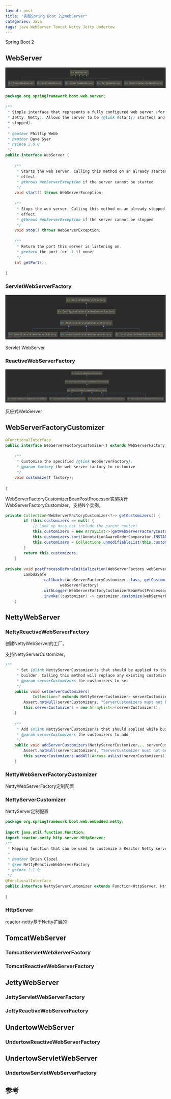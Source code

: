 ```yaml
---
layout: post
title: "实践Spring Boot 2之WebServer"
categories: Java
tags: java WebServer Tomcat Netty Jetty Undertow
---
```


Spring Boot 2

## WebServer

![WebServer](/images/WebServer.png)

```java
package org.springframework.boot.web.server;

/**
 * Simple interface that represents a fully configured web server (for example Tomcat,
 * Jetty, Netty). Allows the server to be {@link #start() started} and {@link #stop()
 * stopped}.
 *
 * @author Phillip Webb
 * @author Dave Syer
 * @since 2.0.0
 */
public interface WebServer {

	/**
	 * Starts the web server. Calling this method on an already started server has no
	 * effect.
	 * @throws WebServerException if the server cannot be started
	 */
	void start() throws WebServerException;

	/**
	 * Stops the web server. Calling this method on an already stopped server has no
	 * effect.
	 * @throws WebServerException if the server cannot be stopped
	 */
	void stop() throws WebServerException;

	/**
	 * Return the port this server is listening on.
	 * @return the port (or -1 if none)
	 */
	int getPort();

}

```

### ServletWebServerFactory

![ServletWebServerFactory](/images/ServletWebServerFactory.png)

Servlet WebServer

### ReactiveWebServerFactory

![ReactiveWebServerFactory](/images/ReactiveWebServerFactory.png)

反应式WebServer

## WebServerFactoryCustomizer

```java
@FunctionalInterface
public interface WebServerFactoryCustomizer<T extends WebServerFactory> {

	/**
	 * Customize the specified {@link WebServerFactory}.
	 * @param factory the web server factory to customize
	 */
	void customize(T factory);

}
```

WebServerFactoryCustomizerBeanPostProcessor实施执行WebServerFactoryCustomizer，支持N个实例。

```java
private Collection<WebServerFactoryCustomizer<?>> getCustomizers() {
		if (this.customizers == null) {
			// Look up does not include the parent context
			this.customizers = new ArrayList<>(getWebServerFactoryCustomizerBeans());
			this.customizers.sort(AnnotationAwareOrderComparator.INSTANCE);
			this.customizers = Collections.unmodifiableList(this.customizers);
		}
		return this.customizers;
	}

private void postProcessBeforeInitialization(WebServerFactory webServerFactory) {
		LambdaSafe
				.callbacks(WebServerFactoryCustomizer.class, getCustomizers(),
						webServerFactory)
				.withLogger(WebServerFactoryCustomizerBeanPostProcessor.class)
				.invoke((customizer) -> customizer.customize(webServerFactory));
	}
```



## NettyWebServer

### NettyReactiveWebServerFactory

创建NettyWebServer的工厂。

支持NettyServerCustomizer。

```java
/**
	 * Set {@link NettyServerCustomizer}s that should be applied to the Netty server
	 * builder. Calling this method will replace any existing customizers.
	 * @param serverCustomizers the customizers to set
	 */
	public void setServerCustomizers(
			Collection<? extends NettyServerCustomizer> serverCustomizers) {
		Assert.notNull(serverCustomizers, "ServerCustomizers must not be null");
		this.serverCustomizers = new ArrayList<>(serverCustomizers);
	}

	/**
	 * Add {@link NettyServerCustomizer}s that should applied while building the server.
	 * @param serverCustomizers the customizers to add
	 */
	public void addServerCustomizers(NettyServerCustomizer... serverCustomizers) {
		Assert.notNull(serverCustomizers, "ServerCustomizer must not be null");
		this.serverCustomizers.addAll(Arrays.asList(serverCustomizers));
	}
```

### NettyWebServerFactoryCustomizer

NettyWebServerFactory定制配置

### NettyServerCustomizer

NettyServer定制配置

```java
package org.springframework.boot.web.embedded.netty;

import java.util.function.Function;
import reactor.netty.http.server.HttpServer;
/**
 * Mapping function that can be used to customize a Reactor Netty server instance.
 *
 * @author Brian Clozel
 * @see NettyReactiveWebServerFactory
 * @since 2.1.0
 */
@FunctionalInterface
public interface NettyServerCustomizer extends Function<HttpServer, HttpServer> {

}
```

### HttpServer

reactor-netty基于Netty扩展的

## TomcatWebServer

### TomcatServletWebServerFactory

### TomcatReactiveWebServerFactory



## JettyWebServer

### JettyServletWebServerFactory

### JettyReactiveWebServerFactory



## UndertowWebServer

### UndertowReactiveWebServerFactory

## UndertowServletWebServer

### UndertowServletWebServerFactory

## 参考

